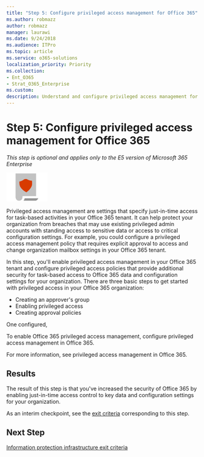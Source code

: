 ```yaml
---
title: "Step 5: Configure privileged access management for Office 365"
ms.author: robmazz
author: robmazz
manager: laurawi
ms.date: 9/24/2018
ms.audience: ITPro
ms.topic: article
ms.service: o365-solutions
localization_priority: Priority
ms.collection: 
- Ent_O365
- Strat_O365_Enterprise
ms.custom:
description: Understand and configure privileged access management for Office 365.
---
```


# Step 5: Configure privileged access management for Office 365

*This step is optional and applies only to the E5 version of Microsoft 365 Enterprise*

![](./media/deploy-foundation-infrastructure/infoprotection_icon-small.png)

Privileged access management are settings that specify just-in-time access for task-based activities in your Office 365 tenant. It can help protect your organization from breaches that may use existing privileged admin accounts with standing access to sensitive data or access to critical configuration settings. For example, you could configure a privileged access management policy that requires explicit approval to access and change organization mailbox settings in your Office 365 tenant.

In this step, you'll enable privileged access management in your Office 365 tenant and configure privileged access policies that provide additional security for task-based access to Office 365 data and configuration settings for your organization. There are three basic steps to get started with privileged access in your Office 365 organization:
- Creating an approver's group
- Enabling privileged access
- Creating approval policies

One configured, 

To enable Office 365 privileged access management, configure privileged access management in Office 365.

For more information, see privileged access management in Office 365.

## Results

The result of this step is that you've increased the security of Office 365 by enabling just-in-time access control to key data and configuration settings for your organization.

As an interim checkpoint, see the [exit criteria](infoprotect-exit-criteria.md#crit-infoprotect-step5) corresponding to this step.

## Next Step

[Information protection infrastructure exit criteria](infoprotect-exit-criteria.md)